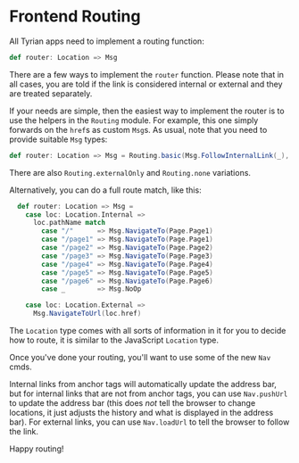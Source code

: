 # Frontend Routing

All Tyrian apps need to implement a routing function:

```scala
def router: Location => Msg
```

There are a few ways to implement the `router` function. Please note that in all cases, you are told if the link is considered internal or external and they are treated separately. 

If your needs are simple, then the easiest way to implement the router is to use the helpers in the `Routing` module. For example, this one simply forwards on the `href`s as custom `Msg`s. As usual, note that you need to provide suitable `Msg` types:

```scala
def router: Location => Msg = Routing.basic(Msg.FollowInternalLink(_), Msg.FollowExternalLink(_))
```

There are also `Routing.externalOnly` and `Routing.none` variations.

Alternatively, you can do a full route match, like this:

```scala
  def router: Location => Msg =
    case loc: Location.Internal =>
      loc.pathName match
        case "/"      => Msg.NavigateTo(Page.Page1)
        case "/page1" => Msg.NavigateTo(Page.Page1)
        case "/page2" => Msg.NavigateTo(Page.Page2)
        case "/page3" => Msg.NavigateTo(Page.Page3)
        case "/page4" => Msg.NavigateTo(Page.Page4)
        case "/page5" => Msg.NavigateTo(Page.Page5)
        case "/page6" => Msg.NavigateTo(Page.Page6)
        case _        => Msg.NoOp

    case loc: Location.External =>
      Msg.NavigateToUrl(loc.href)
```

The `Location` type comes with all sorts of information in it for you to decide how to route, it is similar to the JavaScript `Location` type.

Once you've done your routing, you'll want to use some of the new `Nav` cmds. 

Internal links from anchor tags will automatically update the address bar, but for internal links that are not from anchor tags, you can use `Nav.pushUrl` to update the address bar (this does _not_ tell the browser to change locations, it just adjusts the history and what is displayed in the address bar). For external links, you can use `Nav.loadUrl` to tell the browser to follow the link.

Happy routing!
